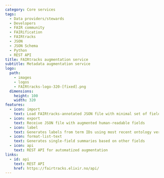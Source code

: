 ```yaml
---
category: Core services
tags:
  - Data providers/stewards
  - Developers
  - FAIR community
  - FAIRification
  - FAIRtracks
  - JSON
  - JSON Schema
  - Python
  - REST API
title: FAIRtracks augmentation service
subtitle: Metadata augmentation service
logo:
  path:
    - images
    - logos
    - FAIRtracks-logo-320-[fixed].png
  dimensions:
    height: 100
    width: 320
features:
  - icon: import
    text: Load FAIRtracks-annotated JSON file with minimal set of fields
  - icon: export
    text: Receive JSON file with augmented human-readable fields
  - icon: label
    text: Generates labels from term IDs using most recent ontology versions
  - icon: format-list-text
    text: Generates single-field summaries based on other fields
  - icon: api
    text: REST API for automatized augmentation
links:
  - id: api
    text: REST API
    href: https://fairtracks.elixir.no/api/
---
```

